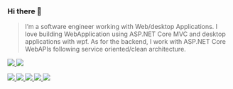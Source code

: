 ### Hi there 👋

> I’m a software engineer working with Web/desktop Applications. I love building WebApplication using ASP.NET Core MVC and desktop applications with wpf. As for the backend, I work with ASP.NET Core WebAPIs following service oriented/clean architecture.
> 


<p>
 <a href="#" alt="Melad's github stats">
  <img src="https://github-readme-stats.vercel.app/api?username=dnxit&bg_color=2d333b&text_color=ffffff&title_color=ffffff&icon_color=ffffff&show_icons=true" />
 </a>
   <a href="https://github.com/unchase">
    <img src = "https://github-readme-stats.vercel.app/api/top-langs/?username=dnxit&&bg_color=2d333b&text_color=ffffff&title_color=ffffff&icon_color=ffffff&hide=css,html">
  </a>
</p>

<p> 
 <a href="https://twitter.com/afzalviews" alt="dnxit's twitter">
   <img src="https://img.shields.io/badge/-@afzalviews-%231DA1F2?style=flat-square&logo=twitter&logoColor=ffffff" />
 </a>
 <a href="https://github.com/dnxit" alt="dnxit's github">
   <img src="https://img.shields.io/badge/-@dnxit-%23181717?style=flat-square&logo=github" />
 </a>
 <a href="https://www.linkedin.com/in/muhammadafzalgujrat" alt="dnxit's linkedin">
   <img src="https://img.shields.io/badge/-@dnxit-blue?style=flat-square&logo=Linkedin&logoColor=white&link=https://www.linkedin.com/in/muhammadafzalgujrat" />
 </a>
  <a href="https://www.codeproject.com/Articles/dnxit" alt="dnxit's code project">
   <img src="https://img.shields.io/badge/-@dnxit-black?style=flat-square&logo=codeproject&logoColor=yellow" />
 </a>
 <a>
   <img src="https://komarev.com/ghpvc/?username=dnxit&color=ff69b4&style=flat-square" />
 </a>
</p>
